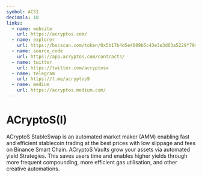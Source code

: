 ```yaml
---
symbol: ACSI
decimals: 18
links:
  - name: website
    url: https://acryptos.com/
  - name: explorer
    url: https://bscscan.com/token/0x5b17b4d5e4009b5c43e3e3d63a5229f794cba389
  - name: source_code
    url: https://app.acryptos.com/contracts/
  - name: twitter
    url: https://twitter.com/acryptosx
  - name: telegram
    url: https://t.me/acryptos9
  - name: medium
    url: https://acryptos.medium.com/
---
```


# ACryptoS(I)

ACryptoS StableSwap is an automated market maker (AMM) enabling fast and efficient stablecoin trading at the best prices with low slippage and fees on Binance Smart Chain. ACryptoS Vaults grow your assets via automated yield Strategies. This saves users time and enables higher yields through more frequent compounding, more efficient gas utilisation, and other creative automations.
